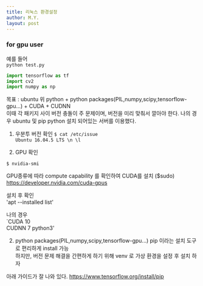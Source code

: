 ```yaml
---
title: 리눅스 환경설정 
author: M.Y.
layout: post
---
```


### for gpu user  

예를 들어  
`
python test.py 
`

```python
import tensorflow as tf
import cv2
import numpy as np 
```


목표 : ubuntu 위 python + python packages(PIL,numpy,scipy,tensorflow-gpu...) + CUDA + CUDNN  
이때 각 패키지 사이 버전 충돌이 주 문제이며, 버전을 미리 맞춰서 깔아야 한다. 
나의 경우 ubuntu 및 pip  python 설치 되어있는 서버를 이용했다.

1) 우분투 버전 확인
`$ cat /etc/issue`  
`Ubuntu 16.04.5 LTS \n \l`    

2) GPU 확인 


`$ nvidia-smi`

GPU종류에 따라 compute capability 를 확인하여 CUDA를 설치 ($sudo)
https://developer.nvidia.com/cuda-gpus  


설치 후 확인  
'apt --installed list'

나의 경우   
`CUDA 10  
CUDNN 7
python3'  


2) python packages(PIL,numpy,scipy,tensorflow-gpu...)
pip 이라는 설치 도구로 편리하게 install 가능  
하지만, 버전 문제 해결을 간편하게 하기 위해 venv 로 가상 환경을 설정 후 설치 하자 

아래 가이드가 잘 나와 있다.
https://www.tensorflow.org/install/pip



